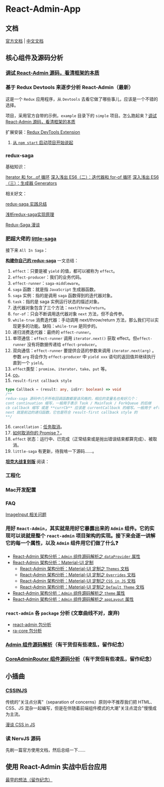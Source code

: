 # React-Admin-App

## 文档

[官方文档](https://marmelab.com/react-admin/) | [中文文档](https://www.react-admin.com)

## 核心组件及源码分析

### [调试 React-Admin 源码，看清框架的本质](./docs/stories/debug-react-admin.md)

### 基于 Redux Devtools 来逐步分析 React-Admin（最新）

这是一个 `Redux` 应用程序，从 `Devtools` 去看它做了哪些事儿，应该是一个不错的选择。

项目，采用官方自带的示例，`example` 目录下的 `simple` 项目。怎么跑起来？[调试 React-Admin 源码，看清框架的本质](./docs/stories/debug-react-admin.md)

扩展安装：[Redux DevTools Extension](https://github.com/zalmoxisus/redux-devtools-extension)

1. [从 `npm start` 启动项目开始说起](./docs/stories/redux-devtools/npm-start.md)

### redux-saga

基础知识：

[Iterator 和 for...of 循环](http://es6.ruanyifeng.com/#docs/iterator)
[深入浅出 ES6（二）：迭代器和 for-of 循环](http://www.infoq.com/cn/articles/es6-in-depth-iterators-and-the-for-of-loop)
[深入浅出 ES6（三）：生成器 Generators](http://www.infoq.com/cn/articles/es6-in-depth-generators)

相关好文：

[redux-saga 实践总结](https://zhuanlan.zhihu.com/p/23012870)

[浅析redux-saga实现原理](https://zhuanlan.zhihu.com/p/30098155)

[Redux-Saga 漫谈](https://www.yuque.com/lovesueee/blog/redux-saga)

### 肥超大佬的 [little-saga](https://github.com/little-saga/little-saga)

接下来 `All In Saga`：

**[构建你自己的 redux-saga](https://github.com/little-saga/little-saga/blob/master/docs/building-your-own-redux-saga.md)** 一文总结：

1. `effect`：只要是被 `yield` 的值，都可以被称为 `effect`。
2. `effect-producer`：我们的业务代码。
3. `effect-runner`：`saga-middleware`。
4. `saga` 函数：就是指 `JavaScript` 生成器函数。
5. `saga` 实例：指的是调用 `saga` 函数得到的迭代器对象。
6. `task`：指的是 saga 实例运行状态的描述对象。
7. 迭代器对象包含了三个方法：`next`/`throw`/`return`。
8. `for-of`：只会不断调用迭代器对象 `next` 方法，但不会传参。
9. `while-true` 消费迭代器：手动调用 next/throw/return 方法，那么我们可以实现更多的功能。缺陷：`while-true` 是同步的。
10. 递归消费迭代器：最终的 `effect-runner`。
11. 单项通信：`effect-runner` 调用 `iterator.next()` 获取 effect。但`effect-runner` 没有将数据传递给 `effect-producer`。
12. 双向通信：`effect-runner` 要提供合适的参数来调用 `iterator.next(arg)` 。参数 `arg` 将会作为 `effect-producer` 中 `yield xxx` 语句的返回值并继续执行直到一个 `yield`。
13. `effect`类型：`promise`、`iterator`、`take`、`put` 等。
14. [co](https://github.com/tj/co)。
15. `result-first callback style`
```typescript
type Callback = (result: any, isErr: boolean) => void
/**
redux-saga 源码中几乎所有回调函数都是该风格的，相应的变量名也有好几个：
cont continuation 缩写，一般用于表示 Task / MainTask / ForkQueue 的后继
cb callback 缩写 或是 **currCb** 应该是 currentCallback 的缩写。一般用于 effect 的后继/回调函数
next 就是前边的递归函数，它也是符合 result-first callback style 的
**/
```
16. `cancellation`：[任务取消](https://redux-saga.js.org/docs/advanced/TaskCancellation.html)。
17. [如何取消你的 Promise？](https://juejin.im/post/5a32705a6fb9a045117127fa)。
18. `effect` 状态：运行中、已完成（正常结束或是抛出错误结束都算完成）、被取消。
19. `little-saga` 有更新，待我啃一下源码……。

**[坦克大战复刻版](https://zhuanlan.zhihu.com/p/35551654)** 阅读：

### 工程化

### Mac开发配置

### FAQ
[ImageInput 相关问题](https://github.com/Kirk-Wang/react-admin-app/issues/1)

### 用好 `React-Admin`，其实就是用好它暴露出来的 `Admin` 组件。它的实现可以说就是整个 `react-admin` 项目架构的实现。接下来会逐一讲解它的每一个属性，以及 `Admin` 组件用它们做了什么❓
* [React-Admin 架构分析：`Admin` 组件源码解析之 `dataProvider` 属性](./docs/stories/core-admin-data-provider.md)
* [React-Admin 架构分析：Material-UI 定制](./docs/stories/material-ui-customization.md)
    * [React-Admin 架构分析：Material-UI 定制之 `Themes` 文档](./docs/stories/material-ui-customization-themes.md)
    * [React-Admin 架构分析：Material-UI 定制之 `Overrides` 文档](./docs/stories/material-ui-customization-overrides.md)
    * [React-Admin 架构分析：Material-UI 定制之 `CSS in JS` 文档](./docs/stories/material-ui-customization-css-in-js.md)
    * [React-Admin 架构分析：Material-UI 定制之 `Default Theme` 文档](./docs/stories/material-ui-customization-default-theme.md)
* [React-Admin 架构分析：`Admin` 组件源码解析之 `theme` 属性](./docs/stories/core-admin-app-theme.md)
* [React-Admin 架构分析：`Admin` 组件源码解析之 `appLayout` 属性](./docs/stories/core-admin-app-layout.md)

### `react-admin` 各 `package` 分析 (文章曲线不对，废弃)

* [react-admin 包分析](./docs/stories/react-admin-package.md)
* [ra-core 包分析](./docs/stories/ra-core-package.md)

### [Admin 组件源码解析](./docs/stories/Admin.md)（有干货但有些凌乱，留作纪念）
### [CoreAdminRouter 组件源码分析](./docs/stories/CoreAdminRouter.md)（有干货但有些凌乱，留作纪念）

## 小插曲

### [CSSINJS](http://cssinjs.org)

传统的“关注点分离”（separation of concerns）原则中不推荐我们把 HTML、CSS、JS 混杂一起编写，但是在伴随着前端组件模式的大潮"关注点混合"慢慢成为主流。

[漫谈 CSS in JS](https://zhuanlan.zhihu.com/p/31622439)

### 读 NervJS 源码

先刷一篇官方使用文档，然后总结一下……

## 使用 React-Admin 实战中后台应用

[最早的想法（留作纪念）](./docs/stories/old-readme.md)